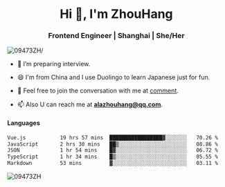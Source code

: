 <h1 align="center">Hi 👋, I'm ZhouHang</h1>

<h3 align="center">Frontend Engineer | Shanghai | She/Her</h3>
<p align="left"> <img src=https://komarev.com/ghpvc/?username=09473ZH alt=09473ZH/> </p>


- 🤔 I’m preparing interview.
  
- 😄 I'm from China and I use Duolingo to learn Japanese just for fun.
  
- 🐨 Feel free to join the conversation with me at [comment](https://github.com/09473ZH/comment/discussions).

- 📫 Also U can reach me at **alazhouhang@qq.com**.


<h4 align="left">Languages</h4>
<!--START_SECTION:waka-->

```txt
Vue.js           19 hrs 57 mins  █████████████████▓░░░░░░░   70.26 %
JavaScript       2 hrs 30 mins   ██▒░░░░░░░░░░░░░░░░░░░░░░   08.86 %
JSON             1 hr 54 mins    █▓░░░░░░░░░░░░░░░░░░░░░░░   06.72 %
TypeScript       1 hr 34 mins    █▒░░░░░░░░░░░░░░░░░░░░░░░   05.55 %
Markdown         53 mins         ▓░░░░░░░░░░░░░░░░░░░░░░░░   03.11 %
```

<!--END_SECTION:waka-->

<p align="left"> <img src=https://github-readme-stats.vercel.app/api?username=09473ZH&show_icons=true alt=09473ZH /> </p>
